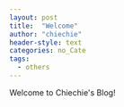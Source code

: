 ```yaml
---
layout: post
title:  "Welcome"
author: "chiechie"
header-style: text
categories: no_Cate
tags:
  - others
---
```


Welcome to Chiechie's Blog!